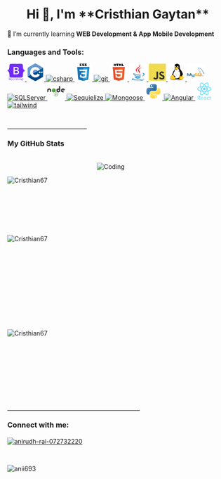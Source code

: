 <h1 align="center">Hi 👋, I'm  **Cristhian Gaytan**</h1>



🌱 I’m currently learning **WEB Development & App Mobile Development**
<br/>

<h3 align="left">Languages and Tools:</h3>
<p align="left">
  
  <a href="https://getbootstrap.com" target="_blank" rel="noreferrer">
    <img
      src="https://raw.githubusercontent.com/devicons/devicon/master/icons/bootstrap/bootstrap-plain-wordmark.svg"
      alt="bootstrap"
      width="40"
      height="40"
    />
  </a>
  <a href="https://www.w3schools.com/cpp/" target="_blank" rel="noreferrer">
    <img
      src="https://raw.githubusercontent.com/devicons/devicon/master/icons/cplusplus/cplusplus-original.svg"
      alt="cplusplus"
      width="40"
      height="40"
    />
  </a>
  <a href="https://dotnet.microsoft.com/es-es/languages/csharp">
    <img 
      src="https://cdn.jsdelivr.net/gh/devicons/devicon@latest/icons/csharp/csharp-original.svg" 
      alt="csharp"
      width="40"
      height="40"
    />
      
  </a>
  <a href="https://www.w3schools.com/css/" target="_blank" rel="noreferrer">
    <img
      src="https://raw.githubusercontent.com/devicons/devicon/master/icons/css3/css3-original-wordmark.svg"
      alt="css3"
      width="40"
      height="40"
    />
  </a>
  <a href="https://git-scm.com/" target="_blank" rel="noreferrer">
    <img
      src="https://www.vectorlogo.zone/logos/git-scm/git-scm-icon.svg"
      alt="git"
      width="40"
      height="40"
    />
  </a>
  <a href="https://www.w3.org/html/" target="_blank" rel="noreferrer">
    <img
      src="https://raw.githubusercontent.com/devicons/devicon/master/icons/html5/html5-original-wordmark.svg"
      alt="html5"
      width="40"
      height="40"
    />
  </a>
  <a href="https://www.java.com" target="_blank" rel="noreferrer">
    <img
      src="https://raw.githubusercontent.com/devicons/devicon/master/icons/java/java-original.svg"
      alt="java"
      width="40"
      height="40"
    />
  </a>
  <a
    href="https://developer.mozilla.org/en-US/docs/Web/JavaScript"
    target="_blank"
    rel="noreferrer"
  >
    <img
      src="https://raw.githubusercontent.com/devicons/devicon/master/icons/javascript/javascript-original.svg"
      alt="javascript"
      width="40"
      height="40"
    />
  </a>
  <a href="https://www.linux.org/" target="_blank" rel="noreferrer">
    <img
      src="https://raw.githubusercontent.com/devicons/devicon/master/icons/linux/linux-original.svg"
      alt="linux"
      width="40"
      height="40"
    />
  </a>
  <a href="https://www.mysql.com/" target="_blank" rel="noreferrer">
    <img
      src="https://raw.githubusercontent.com/devicons/devicon/master/icons/mysql/mysql-original-wordmark.svg"
      alt="mysql"
      width="40"
      height="40"
    />
  </a>
  <a href="https://www.microsoft.com/es-mx/sql-server/sql-server-downloads">
    <img 
    src="https://cdn.jsdelivr.net/gh/devicons/devicon@latest/icons/microsoftsqlserver/microsoftsqlserver-original.svg" 
    alt = "SQLServer"
    width="40"
    height="40"/>
  </a>
  <a href="https://nodejs.org" target="_blank" rel="noreferrer">
    <img
      src="https://raw.githubusercontent.com/devicons/devicon/master/icons/nodejs/nodejs-original-wordmark.svg"
      alt="nodejs"
      width="40"
      height="40"
    />
  </a>
  <a href="https://sequelize.org">
    <img src="https://cdn.jsdelivr.net/gh/devicons/devicon@latest/icons/sequelize/sequelize-original.svg" 
      alt="Sequielize"
      width="40"
      height="40"
    />
  </a>
  <a href="https://mongoosejs.com">
    <img 
      src="https://cdn.jsdelivr.net/gh/devicons/devicon@latest/icons/mongoose/mongoose-original.svg" 
      alt = "Mongoose"
      width="40"
      height="40"/>
          
  </a>
  <a href="https://www.python.org" target="_blank" rel="noreferrer">
    <img
      src="https://raw.githubusercontent.com/devicons/devicon/master/icons/python/python-original.svg"
      alt="python"
      width="40"
      height="40"
    />
  </a>
  <a href="https://angular.dev">
    <img src="https://cdn.jsdelivr.net/gh/devicons/devicon@latest/icons/angularjs/angularjs-original.svg"
    alt = "Angular"
    width="40" 
    height="40" 
    />
  </a>
  <a href="https://reactjs.org/" target="_blank" rel="noreferrer">
    <img
      src="https://raw.githubusercontent.com/devicons/devicon/master/icons/react/react-original-wordmark.svg"
      alt="react"
      width="40"
      height="40"
    />
  </a>
  <a href="https://tailwindcss.com/" target="_blank" rel="noreferrer">
    <img
      src="https://www.vectorlogo.zone/logos/tailwindcss/tailwindcss-icon.svg"
      alt="tailwind"
      width="40"
      height="40"
    />
  </a>
</p>
<br/>

<hr width="36%" />

<h3>My GitHub Stats</h3>
<br />
<img
  align="right"
  alt="Coding"
  width="300"
  src="https://cdn.dribbble.com/users/1277312/screenshots/14733298/media/39b1045e593737587dd60e42c8422d1f.gif"
/>
<br />

<p>
  <img
    align="left"
    src="https://github-readme-stats.vercel.app/api/top-langs?username=Cristhian67&show_icons=true&theme=dark&locale=en&layout=compact"
    alt="Cristhian67"
  />
</p>

<br /><br /><br /><br /><br /><br /><br />
<p>
  &nbsp;<img
    align="left"
    src="https://github-readme-stats.vercel.app/api?username=Cristhian67&show_icons=true&theme=dark&locale=en"
    alt="Cristhian67"
  />
</p>
<br /><br /><br /><br /><br /><br /><br /><br /><br /><br />

<p>
  <img
    align="left"
    src="https://github-readme-streak-stats.herokuapp.com/?user=Cristhian67&theme=dark"
    alt="Cristhian67"
  />
</p>
<br /><br /><br /><br /><br /><br /><br /><br /><br /><br />
<hr width="60%" />
<h3 align="left">Connect with me:</h3>
<p align="left">
  <a href="https://www.linkedin.com/in/cristhian-gaytan-780182214/" target="blank"
    ><img
      align="center"
      src="https://raw.githubusercontent.com/rahuldkjain/github-profile-readme-generator/master/src/images/icons/Social/linked-in-alt.svg"
      alt="anirudh-rai-072732220"
      height="30"
      width="40"
  /></a>
  
</p>
<br />
<p align="left">
  <img
    src="https://komarev.com/ghpvc/?username=Cristhian67&label=Profile%20views&color=0e75b6&style=flat"
    alt="anii693"
  />
</p>

